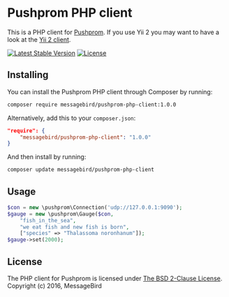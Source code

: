 # Pushprom PHP client

This is a PHP client for [Pushprom](https://github.com/messagebird/pushprom). If you use Yii 2 you may want to have a look at the [Yii 2 client](https://github.com/messagebird/pushprom-yii-client).

[![Latest Stable Version](https://poser.pugx.org/messagebird/pushprom-php-client/v/stable.svg)](https://packagist.org/packages/messagebird/pushprom-php-client)
[![License](https://poser.pugx.org/messagebird/pushprom-php-client/license.svg)](https://packagist.org/packages/messagebird/pushprom-php-client)

## Installing

You can install the Pushprom PHP client through Composer by running:

```bash
composer require messagebird/pushprom-php-client:1.0.0
```

Alternatively, add this to your `composer.json`:

```json
"require": {
    "messagebird/pushprom-php-client": "1.0.0"
}
```

And then install by running:

```bash
composer update messagebird/pushprom-php-client
```

## Usage

```php
$con = new \pushprom\Connection('udp://127.0.0.1:9090');
$gauge = new \pushprom\Gauge($con,
    "fish_in_the_sea",
    "we eat fish and new fish is born",
    ["species" => "Thalassoma noronhanum"]);
$gauge->set(2000);
```

## License

The PHP client for Pushprom is licensed under [The BSD 2-Clause License](http://opensource.org/licenses/BSD-2-Clause). Copyright (c) 2016, MessageBird
